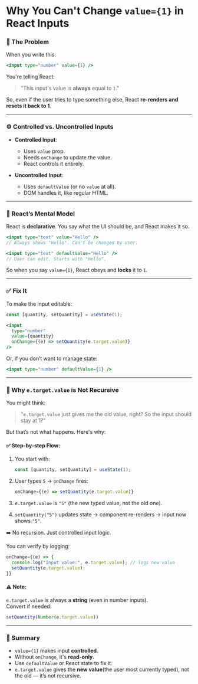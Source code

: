 
# Why You Can't Change `value={1}` in React Inputs

### 🎯 The Problem

When you write this:

```jsx
<input type="number" value={1} />
```

You're telling React:

> "This input's value is **always** equal to `1`."

So, even if the user tries to type something else, React **re-renders and resets it back to 1**.

---

### ⚙️ Controlled vs. Uncontrolled Inputs

- **Controlled Input**:
  - Uses `value` prop.
  - Needs `onChange` to update the value.
  - React controls it entirely.

- **Uncontrolled Input**:
  - Uses `defaultValue` (or no `value` at all).
  - DOM handles it, like regular HTML.

---

### 🧠 React’s Mental Model

React is **declarative**. You say what the UI should be, and React makes it so.

```jsx
<input type="text" value="Hello" />
// Always shows "Hello". Can't be changed by user.
```

```jsx
<input type="text" defaultValue="Hello" />
// User can edit. Starts with "Hello".
```

So when you say `value={1}`, React obeys and **locks** it to `1`.

---

### ✅ Fix It

To make the input editable:
```jsx
const [quantity, setQuantity] = useState(1);

<input
  type="number"
  value={quantity}
  onChange={(e) => setQuantity(e.target.value)}
/>
```

Or, if you don’t want to manage state:
```jsx
<input type="number" defaultValue={1} />
```

---

### 🧵 Why `e.target.value` is Not Recursive

You might think:

> "`e.target.value` just gives me the old value, right? So the input should stay at 1?"

But that’s not what happens. Here's why:

#### ✅ Step-by-step Flow:

1. You start with:
   ```jsx
   const [quantity, setQuantity] = useState(1);
   ```

2. User types `5` → `onChange` fires:
   ```jsx
   onChange={(e) => setQuantity(e.target.value)}
   ```

3. `e.target.value` is `"5"` (the new typed value, not the old one).

4. `setQuantity("5")` updates state → component re-renders → input now shows `"5"`.

➡️ No recursion. Just controlled input logic.

You can verify by logging:

```jsx
onChange={(e) => {
  console.log("Input value:", e.target.value); // logs new value
  setQuantity(e.target.value);
}}
```

#### ⚠️ Note:
`e.target.value` is always a **string** (even in number inputs).  
Convert if needed:

```jsx
setQuantity(Number(e.target.value))
```

---

### 📌 Summary

- `value={1}` makes input **controlled**.
- Without `onChange`, it's **read-only**.
- Use `defaultValue` or React state to fix it.
- `e.target.value` gives the **new value**(the user most currently typed), not the old — it’s not recursive.